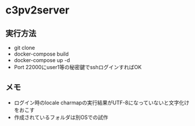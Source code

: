 # c3pv2server

## 実行方法
- git clone
- docker-compose build
- docker-compose up -d
- Port 22000にuser1等の秘密鍵でsshログインすればOK

## メモ
- ログイン時のlocale charmapの実行結果がUTF-8になっていないと文字化けをおこす
- 作成されているフォルダは別OSでの試作

